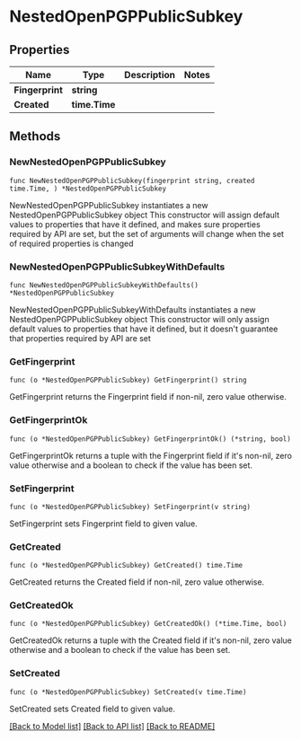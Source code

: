 # NestedOpenPGPPublicSubkey

## Properties

Name | Type | Description | Notes
------------ | ------------- | ------------- | -------------
**Fingerprint** | **string** |  | 
**Created** | **time.Time** |  | 

## Methods

### NewNestedOpenPGPPublicSubkey

`func NewNestedOpenPGPPublicSubkey(fingerprint string, created time.Time, ) *NestedOpenPGPPublicSubkey`

NewNestedOpenPGPPublicSubkey instantiates a new NestedOpenPGPPublicSubkey object
This constructor will assign default values to properties that have it defined,
and makes sure properties required by API are set, but the set of arguments
will change when the set of required properties is changed

### NewNestedOpenPGPPublicSubkeyWithDefaults

`func NewNestedOpenPGPPublicSubkeyWithDefaults() *NestedOpenPGPPublicSubkey`

NewNestedOpenPGPPublicSubkeyWithDefaults instantiates a new NestedOpenPGPPublicSubkey object
This constructor will only assign default values to properties that have it defined,
but it doesn't guarantee that properties required by API are set

### GetFingerprint

`func (o *NestedOpenPGPPublicSubkey) GetFingerprint() string`

GetFingerprint returns the Fingerprint field if non-nil, zero value otherwise.

### GetFingerprintOk

`func (o *NestedOpenPGPPublicSubkey) GetFingerprintOk() (*string, bool)`

GetFingerprintOk returns a tuple with the Fingerprint field if it's non-nil, zero value otherwise
and a boolean to check if the value has been set.

### SetFingerprint

`func (o *NestedOpenPGPPublicSubkey) SetFingerprint(v string)`

SetFingerprint sets Fingerprint field to given value.


### GetCreated

`func (o *NestedOpenPGPPublicSubkey) GetCreated() time.Time`

GetCreated returns the Created field if non-nil, zero value otherwise.

### GetCreatedOk

`func (o *NestedOpenPGPPublicSubkey) GetCreatedOk() (*time.Time, bool)`

GetCreatedOk returns a tuple with the Created field if it's non-nil, zero value otherwise
and a boolean to check if the value has been set.

### SetCreated

`func (o *NestedOpenPGPPublicSubkey) SetCreated(v time.Time)`

SetCreated sets Created field to given value.



[[Back to Model list]](../README.md#documentation-for-models) [[Back to API list]](../README.md#documentation-for-api-endpoints) [[Back to README]](../README.md)


